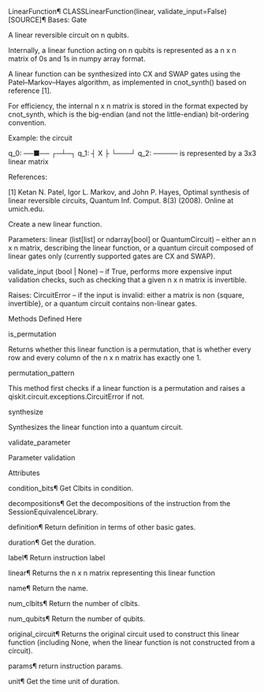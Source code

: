 LinearFunction¶
CLASSLinearFunction(linear, validate_input=False)[SOURCE]¶
Bases: Gate

A linear reversible circuit on n qubits.

Internally, a linear function acting on n qubits is represented as a n x n matrix of 0s and 1s in numpy array format.

A linear function can be synthesized into CX and SWAP gates using the Patel–Markov–Hayes algorithm, as implemented in cnot_synth() based on reference [1].

For efficiency, the internal n x n matrix is stored in the format expected by cnot_synth, which is the big-endian (and not the little-endian) bit-ordering convention.

Example: the circuit

q_0: ──■──
     ┌─┴─┐
q_1: ┤ X ├
     └───┘
q_2: ─────
is represented by a 3x3 linear matrix



References:

[1] Ketan N. Patel, Igor L. Markov, and John P. Hayes, Optimal synthesis of linear reversible circuits, Quantum Inf. Comput. 8(3) (2008). Online at umich.edu.

Create a new linear function.

Parameters:
linear (list[list] or ndarray[bool] or QuantumCircuit) – either an n x n matrix, describing the linear function, or a quantum circuit composed of linear gates only (currently supported gates are CX and SWAP).

validate_input (bool | None) – if True, performs more expensive input validation checks, such as checking that a given n x n matrix is invertible.

Raises:
CircuitError – if the input is invalid: either a matrix is non {square, invertible}, or a quantum circuit contains non-linear gates.

Methods Defined Here

is_permutation

Returns whether this linear function is a permutation, that is whether every row and every column of the n x n matrix has exactly one 1.

permutation_pattern

This method first checks if a linear function is a permutation and raises a qiskit.circuit.exceptions.CircuitError if not.

synthesize

Synthesizes the linear function into a quantum circuit.

validate_parameter

Parameter validation

Attributes

condition_bits¶
Get Clbits in condition.

decompositions¶
Get the decompositions of the instruction from the SessionEquivalenceLibrary.

definition¶
Return definition in terms of other basic gates.

duration¶
Get the duration.

label¶
Return instruction label

linear¶
Returns the n x n matrix representing this linear function

name¶
Return the name.

num_clbits¶
Return the number of clbits.

num_qubits¶
Return the number of qubits.

original_circuit¶
Returns the original circuit used to construct this linear function (including None, when the linear function is not constructed from a circuit).

params¶
return instruction params.

unit¶
Get the time unit of duration.
